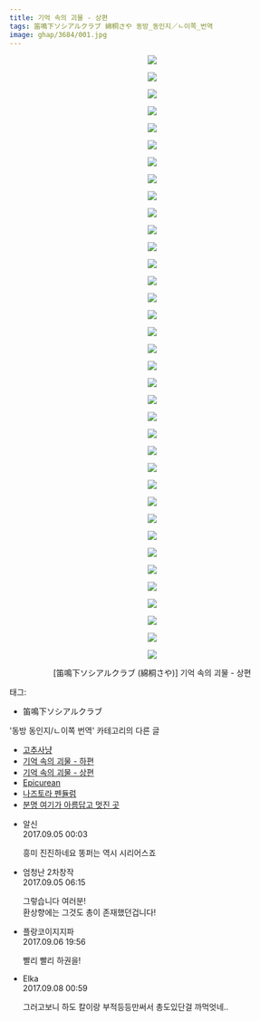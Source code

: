 ```yaml
---
title: 기억 속의 괴물 - 상편
tags: 笛鳴下ソシアルクラブ 綿桐さや 동방_동인지／ㄴ이쪽_번역
image: ghap/3684/001.jpg
---
```

<div class="article">
<p style="text-align: center; clear: none; float: none;"><img src="{{ site.nasurl }}/ghap/3684/001.jpg"/></p>
<p style="text-align: center; clear: none; float: none;"><img src="{{ site.nasurl }}/ghap/3684/002.jpg"/></p>
<p style="text-align: center; clear: none; float: none;"><img src="{{ site.nasurl }}/ghap/3684/003.jpg"/></p>
<p style="text-align: center; clear: none; float: none;"><img src="{{ site.nasurl }}/ghap/3684/004.jpg"/></p>
<p style="text-align: center; clear: none; float: none;"><img src="{{ site.nasurl }}/ghap/3684/005.jpg"/></p>
<p style="text-align: center; clear: none; float: none;"><img src="{{ site.nasurl }}/ghap/3684/006.jpg"/></p>
<p style="text-align: center; clear: none; float: none;"><img src="{{ site.nasurl }}/ghap/3684/007.jpg"/></p>
<p style="text-align: center; clear: none; float: none;"><img src="{{ site.nasurl }}/ghap/3684/008.jpg"/></p>
<p style="text-align: center; clear: none; float: none;"><img src="{{ site.nasurl }}/ghap/3684/009.jpg"/></p>
<p style="text-align: center; clear: none; float: none;"><img src="{{ site.nasurl }}/ghap/3684/010.jpg"/></p>
<p style="text-align: center; clear: none; float: none;"><img src="{{ site.nasurl }}/ghap/3684/011.jpg"/></p>
<p style="text-align: center; clear: none; float: none;"><img src="{{ site.nasurl }}/ghap/3684/012.jpg"/></p>
<p style="text-align: center; clear: none; float: none;"><img src="{{ site.nasurl }}/ghap/3684/013.jpg"/></p>
<p style="text-align: center; clear: none; float: none;"><img src="{{ site.nasurl }}/ghap/3684/014.jpg"/></p>
<p style="text-align: center; clear: none; float: none;"><img src="{{ site.nasurl }}/ghap/3684/015.jpg"/></p>
<p style="text-align: center; clear: none; float: none;"><img src="{{ site.nasurl }}/ghap/3684/016.jpg"/></p>
<p style="text-align: center; clear: none; float: none;"><img src="{{ site.nasurl }}/ghap/3684/017.jpg"/></p>
<p style="text-align: center; clear: none; float: none;"><img src="{{ site.nasurl }}/ghap/3684/018.jpg"/></p>
<p style="text-align: center; clear: none; float: none;"><img src="{{ site.nasurl }}/ghap/3684/019.jpg"/></p>
<p style="text-align: center; clear: none; float: none;"><img src="{{ site.nasurl }}/ghap/3684/020.jpg"/></p>
<p style="text-align: center; clear: none; float: none;"><img src="{{ site.nasurl }}/ghap/3684/021.jpg"/></p>
<p style="text-align: center; clear: none; float: none;"><img src="{{ site.nasurl }}/ghap/3684/022.jpg"/></p>
<p style="text-align: center; clear: none; float: none;"><img src="{{ site.nasurl }}/ghap/3684/023.jpg"/></p>
<p style="text-align: center; clear: none; float: none;"><img src="{{ site.nasurl }}/ghap/3684/024.jpg"/></p>
<p style="text-align: center; clear: none; float: none;"><img src="{{ site.nasurl }}/ghap/3684/025.jpg"/></p>
<p style="text-align: center; clear: none; float: none;"><img src="{{ site.nasurl }}/ghap/3684/026.jpg"/></p>
<p style="text-align: center; clear: none; float: none;"><img src="{{ site.nasurl }}/ghap/3684/027.jpg"/></p>
<p style="text-align: center; clear: none; float: none;"><img src="{{ site.nasurl }}/ghap/3684/028.jpg"/></p>
<p style="text-align: center; clear: none; float: none;"><img src="{{ site.nasurl }}/ghap/3684/029.jpg"/></p>
<p style="text-align: center; clear: none; float: none;"><img src="{{ site.nasurl }}/ghap/3684/030.jpg"/></p>
<p style="text-align: center; clear: none; float: none;"><img src="{{ site.nasurl }}/ghap/3684/031.jpg"/></p>
<p style="text-align: center; clear: none; float: none;"><img src="{{ site.nasurl }}/ghap/3684/032.jpg"/></p>
<p style="text-align: center; clear: none; float: none;"><img src="{{ site.nasurl }}/ghap/3684/033.jpg"/></p>
<p style="text-align: center; clear: none; float: none;"><img src="{{ site.nasurl }}/ghap/3684/034.jpg"/></p>
<p style="text-align: center; clear: none; float: none;"><img src="{{ site.nasurl }}/ghap/3684/035.jpg"/></p>
<p style="text-align: center; clear: none; float: none;"><img src="{{ site.nasurl }}/ghap/3684/036.jpg"/></p>
<p style="text-align: center; clear: none; float: none;">[笛鳴下ソシアルクラブ (綿桐さや)] 기억 속의 괴물 - 상편</p>
</div><div class="tagTrail">
<p>태그: </p>
<ul>
<li>笛鳴下ソシアルクラブ</li>
</ul>
</div><div class="another">
<p>'동방 동인지/ㄴ이쪽 번역' 카테고리의 다른 글</p>
<ul>
<li><a href="/2017-09-15-ghap_3719">고추사냥</a></li>
<li><a href="/2017-09-12-ghap_3686">기억 속의 괴물 - 하편</a></li>
<li><a href="/2017-09-04-ghap_3684">기억 속의 괴물 - 상편</a></li>
<li><a href="/2017-09-02-ghap_3677">Epicurean</a></li>
<li><a href="/2017-09-01-ghap_3676">나즈토라 펜듈럼</a></li>
<li><a href="/2017-08-29-ghap_3673">분명 여기가 아름답고 멋진 곳</a></li>
</ul>
</div><div class="cb_module cb_fluid">
<div class="cb_wrt cb_profile">
<div class="comment">
<ul>
<li class="cb_thumb_off" id="comment15076315">
<div class="cb_comment_area">
<div class="cb_info_area">
<div class="cb_section">
<span class="cb_nick_name">알신</span>
</div>
<div class="cb_section">
<span class="cb_date">2017.09.05 00:03 </span>
</div>
</div>
<div class="cb_dsc_comment">
<p class="cb_dsc">
											흥미 진진하네요 똥퍼는 역시 시리어스죠
										</p>
</div>
</div></li>
<li class="cb_thumb_off" id="comment15076433">
<div class="cb_comment_area">
<div class="cb_info_area">
<div class="cb_section">
<span class="cb_nick_name">엄청난 2차창작</span>
</div>
<div class="cb_section">
<span class="cb_date">2017.09.05 06:15 </span>
</div>
</div>
<div class="cb_dsc_comment">
<p class="cb_dsc">
											그렇습니다 여러분! <br/>
환상향에는 그것도 총이 존재했던겁니다!
										</p>
</div>
</div></li>
<li class="cb_thumb_off" id="comment15077667">
<div class="cb_comment_area">
<div class="cb_info_area">
<div class="cb_section">
<span class="cb_nick_name">플랑코이지지파</span>
</div>
<div class="cb_section">
<span class="cb_date">2017.09.06 19:56 </span>
</div>
</div>
<div class="cb_dsc_comment">
<p class="cb_dsc">
											빨리 빨리 하권을!
										</p>
</div>
</div></li>
<li class="cb_thumb_off" id="comment15078494">
<div class="cb_comment_area">
<div class="cb_info_area">
<div class="cb_section">
<span class="cb_nick_name">Elka</span>
</div>
<div class="cb_section">
<span class="cb_date">2017.09.08 00:59 </span>
</div>
</div>
<div class="cb_dsc_comment">
<p class="cb_dsc">
											그러고보니 하도 칼이랑 부적등등만써서 총도있단걸 까먹엇네..
										</p>
</div>
</div></li>
</ul>
</div>
</div><!-- commentList close -->
</div>